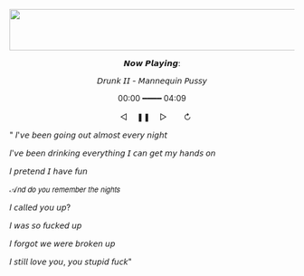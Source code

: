<p align="center">
     <img width="575" height="73" src="https://i.postimg.cc/C5Rj2FRm/59bf563c.gif">
</p>

<p align="center">
𝙉𝙤𝙬 𝙋𝙡𝙖𝙮𝙞𝙣𝙜:

<p align="center">
𝘋𝘳𝘶𝘯𝘬 𝘐𝘐 - 𝘔𝘢𝘯𝘯𝘦𝘲𝘶𝘪𝘯 𝘗𝘶𝘴𝘴𝘺

<p align="center">
00:00 ━━━━ 04:09

<p align="center">
  ㅤ◁ㅤ ❚❚ ㅤ▷ ㅤㅤ↻﻿

" 𝐼'𝘷𝘦 𝘣𝘦𝘦𝘯 𝘨𝘰𝘪𝘯𝘨 𝘰𝘶𝘵 𝘢𝘭𝘮𝘰𝘴𝘵 𝘦𝘷𝘦𝘳𝘺 𝘯𝘪𝘨𝘩𝘵

𝐼'𝘷𝘦 𝘣𝘦𝘦𝘯 𝘥𝘳𝘪𝘯𝘬𝘪𝘯𝘨 𝘦𝘷𝘦𝘳𝘺𝘵𝘩𝘪𝘯𝘨 𝘐 𝘤𝘢𝘯 𝘨𝘦𝘵 𝘮𝘺 𝘩𝘢𝘯𝘥𝘴 𝘰𝘯

𝐼 𝘱𝘳𝘦𝘵𝘦𝘯𝘥 𝘐 𝘩𝘢𝘷𝘦 𝘧𝘶𝘯

𝒜𝘯𝘥 𝘥𝘰 𝘺𝘰𝘶 𝘳𝘦𝘮𝘦𝘮𝘣𝘦𝘳 𝘵𝘩𝘦 𝘯𝘪𝘨𝘩𝘵𝘴

𝐼 𝘤𝘢𝘭𝘭𝘦𝘥 𝘺𝘰𝘶 𝘶𝘱?

𝐼 𝘸𝘢𝘴 𝘴𝘰 𝘧𝘶𝘤𝘬𝘦𝘥 𝘶𝘱

𝐼 𝘧𝘰𝘳𝘨𝘰𝘵 𝘸𝘦 𝘸𝘦𝘳𝘦 𝘣𝘳𝘰𝘬𝘦𝘯 𝘶𝘱

𝐼 𝘴𝘵𝘪𝘭𝘭 𝘭𝘰𝘷𝘦 𝘺𝘰𝘶, 𝘺𝘰𝘶 𝘴𝘵𝘶𝘱𝘪𝘥 𝘧𝘶𝘤𝘬"

<p align="center">
  <img width="382" height="12" src="https://i.postimg.cc/KvBZLDpL/a580f1de.gif">
</p>

